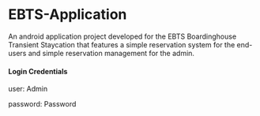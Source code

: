 # EBTS-Application

An android application project developed for the EBTS Boardinghouse Transient Staycation that features a simple reservation system for the end-users and simple reservation management for the admin.

#### Login Credentials

user: Admin

password: Password
